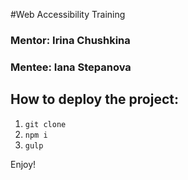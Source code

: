 #Web Accessibility Training

### Mentor: Irina Chushkina
### Mentee: Iana Stepanova

## How to deploy the project:
1. `git clone`
2. `npm i`
3. `gulp`

Enjoy!